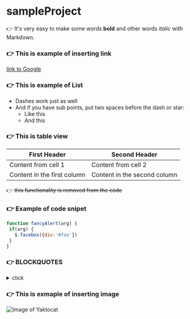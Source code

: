 # sampleProject

 :point_right: It's very easy to make some words **bold** and other words *italic* with Markdown.

### :point_right: This is example of inserting link
[link to Google](http://google.com)

### :point_right: This is example of List
- Dashes work just as well
- And if you have sub points, put two spaces before the dash or star:
  - Like this
  - And this

### :point_right: This is table view

First Header | Second Header
------------ | -------------
Content from cell 1 | Content from cell 2
Content in the first column | Content in the second column

 :point_right: ~~this functionality is removed from the code~~
 

### :point_right: Example of code snipet 
 ```javascript
function fancyAlert(arg) {
  if(arg) {
    $.facebox({div:'#foo'})
  }
}
```


### :point_right: BLOCKQUOTES
 <details><summary>click</summary>
As Kanye West said:

> We're living the future so
> the present is our past.</details>

### :point_right: This is exmaple of inserting image
![Image of Yaktocat](https://octodex.github.com/images/yaktocat.png)
